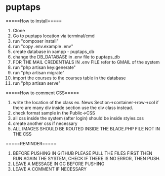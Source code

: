 # puptaps
 
=====How to install=====
1. Clone 
2. Go to puptaps location via terminal/cmd 
3. run "composer install"
4. run "copy .env.example .env"
5. create database in xampp - puptaps_db
6. change the DB_DATABASE in .env file to puptaps_db 
7. FOR THE MAIL CREDENTIALS IN .env FILE refer to GMAIL of the system
8. run "php artisan key:generate"
9. run "php artisan migrate"
10. import the courses to the courses table in the database
11. run "php artisan serve"

=====How to comment CSS=====
1. write the location of the class
ex. News Section->container->row->col
if there are many div inside section use the div class instead. 
2. check format sample in the Public->CSS 
3. all css inside the system (after login) should be inside styles.css
4. create another css if necessary 
5. ALL IMAGES SHOULD BE ROUTED INSIDE THE BLADE.PHP FILE NOT IN THE CSS


=====REMINDER=====
1. BEFORE PUSHING IN GITHUB PLEASE PULL THE FILES FIRST THEN RUN AGAIN THE SYSTEM, CHECK IF THERE IS NO ERROR, THEN PUSH.
2. LEAVE A MESSAGE IN GC BEFORE PUSHING
3. LEAVE A COMMENT IF NECESSARY


